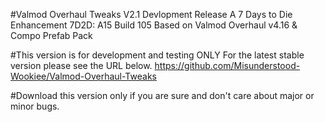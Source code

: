 #Valmod Overhaul Tweaks V2.1 Devlopment Release
 A 7 Days to Die Enhancement
 7D2D: A15 Build 105
 Based on Valmod Overhaul v4.16 & Compo Prefab Pack

#This version is for development and testing ONLY For the latest stable version please see the URL below.
https://github.com/Misunderstood-Wookiee/Valmod-Overhaul-Tweaks

#Download this version only if you are sure and don't care about major or minor bugs.

